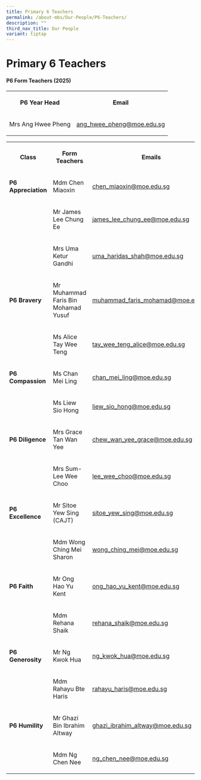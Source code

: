 ```yaml
---
title: Primary 6 Teachers
permalink: /about-mbs/Our-People/P6-Teachers/
description: ""
third_nav_title: Our People
variant: tiptap
---
```

<h1><strong>Primary 6 Teachers</strong></h1>
<h4><strong>P6 Form Teachers (2025)</strong></h4>
<table style="minWidth: 50px">
<colgroup>
<col>
<col>
</colgroup>
<tbody>
<tr>
<th rowspan="1" colspan="1">
<p>P6 Year Head</p>
</th>
<th rowspan="1" colspan="1">
<p>Email</p>
</th>
</tr>
<tr>
<td rowspan="1" colspan="1">
<p>Mrs Ang Hwee Pheng</p>
</td>
<td rowspan="1" colspan="1">
<p><a href="mailto:ang_hwee_pheng@moe.edu.sg" rel="noopener noreferrer nofollow" target="_blank">ang_hwee_pheng@moe.edu.sg</a>
</p>
</td>
</tr>
</tbody>
</table>
<table style="minWidth: 75px">
<colgroup>
<col>
<col>
<col>
</colgroup>
<tbody>
<tr>
<th rowspan="1" colspan="1">
<p>Class</p>
</th>
<th rowspan="1" colspan="1">
<p>Form Teachers</p>
</th>
<th rowspan="1" colspan="1">
<p>Emails</p>
</th>
</tr>
<tr>
<td rowspan="1" colspan="1">
<p><strong>P6 Appreciation</strong>
</p>
</td>
<td rowspan="1" colspan="1">
<p>Mdm Chen Miaoxin</p>
</td>
<td rowspan="1" colspan="1">
<p><a href="mailto:chen_miaoxin@moe.edu.sg" rel="noopener noreferrer nofollow" target="_blank">chen_miaoxin@moe.edu.sg</a>
</p>
</td>
</tr>
<tr>
<td rowspan="1" colspan="1">
<p></p>
</td>
<td rowspan="1" colspan="1">
<p>Mr James Lee Chung Ee</p>
</td>
<td rowspan="1" colspan="1">
<p><a href="mailto:james_lee_chung_ee@moe.edu.sg" rel="noopener noreferrer nofollow" target="_blank">james_lee_chung_ee@moe.edu.sg</a>
</p>
</td>
</tr>
<tr>
<td rowspan="1" colspan="1">
<p></p>
</td>
<td rowspan="1" colspan="1">
<p>Mrs Uma Ketur Gandhi</p>
</td>
<td rowspan="1" colspan="1">
<p><a href="mailto:uma_haridas_shah@moe.edu.sg" rel="noopener noreferrer nofollow" target="_blank">uma_haridas_shah@moe.edu.sg</a>
</p>
</td>
</tr>
<tr>
<td rowspan="1" colspan="1">
<p><strong>P6 Bravery</strong>
</p>
</td>
<td rowspan="1" colspan="1">
<p>Mr Muhammad Faris Bin Mohamad Yusuf</p>
</td>
<td rowspan="1" colspan="1">
<p><a href="mailto:muhammad_faris_mohamad@moe.edu.sg" rel="noopener noreferrer nofollow" target="_blank">muhammad_faris_mohamad@moe.edu.sg</a>
</p>
</td>
</tr>
<tr>
<td rowspan="1" colspan="1">
<p></p>
</td>
<td rowspan="1" colspan="1">
<p>Ms Alice Tay Wee Teng</p>
</td>
<td rowspan="1" colspan="1">
<p><a href="mailto:tay_wee_teng_alice@moe.edu.sg" rel="noopener noreferrer nofollow" target="_blank">tay_wee_teng_alice@moe.edu.sg</a>
</p>
</td>
</tr>
<tr>
<td rowspan="1" colspan="1">
<p><strong>P6 Compassion</strong>
</p>
</td>
<td rowspan="1" colspan="1">
<p>Ms Chan Mei Ling</p>
</td>
<td rowspan="1" colspan="1">
<p><a href="mailto:chan_mei_ling@moe.edu.sg" rel="noopener noreferrer nofollow" target="_blank">chan_mei_ling@moe.edu.sg</a>
</p>
</td>
</tr>
<tr>
<td rowspan="1" colspan="1">
<p></p>
</td>
<td rowspan="1" colspan="1">
<p>Ms Liew Sio Hong</p>
</td>
<td rowspan="1" colspan="1">
<p><a href="mailto:liew_sio_hong@moe.edu.sg" rel="noopener noreferrer nofollow" target="_blank">liew_sio_hong@moe.edu.sg</a>
</p>
</td>
</tr>
<tr>
<td rowspan="1" colspan="1">
<p><strong>P6 Diligence</strong>
</p>
</td>
<td rowspan="1" colspan="1">
<p>Mrs Grace Tan Wan Yee</p>
</td>
<td rowspan="1" colspan="1">
<p><a href="mailto:chew_wan_yee_grace@moe.edu.sg" rel="noopener noreferrer nofollow" target="_blank">chew_wan_yee_grace@moe.edu.sg</a>
</p>
</td>
</tr>
<tr>
<td rowspan="1" colspan="1">
<p></p>
</td>
<td rowspan="1" colspan="1">
<p>Mrs Sum-Lee Wee Choo</p>
</td>
<td rowspan="1" colspan="1">
<p><a href="mailto:lee_wee_choo@moe.edu.sg" rel="noopener noreferrer nofollow" target="_blank">lee_wee_choo@moe.edu.sg</a>
</p>
</td>
</tr>
<tr>
<td rowspan="1" colspan="1">
<p><strong>P6 Excellence</strong>
</p>
</td>
<td rowspan="1" colspan="1">
<p>Mr Sitoe Yew Sing (CAJT)</p>
</td>
<td rowspan="1" colspan="1">
<p><a href="mailto:sitoe_yew_sing@moe.edu.sg" rel="noopener noreferrer nofollow" target="_blank">sitoe_yew_sing@moe.edu.sg</a>
</p>
</td>
</tr>
<tr>
<td rowspan="1" colspan="1">
<p></p>
</td>
<td rowspan="1" colspan="1">
<p>Mdm Wong Ching Mei Sharon</p>
</td>
<td rowspan="1" colspan="1">
<p><a href="mailto:wong_ching_mei@moe.edu.sg" rel="noopener noreferrer nofollow" target="_blank">wong_ching_mei@moe.edu.sg</a>
</p>
</td>
</tr>
<tr>
<td rowspan="1" colspan="1">
<p><strong>P6 Faith</strong>
</p>
</td>
<td rowspan="1" colspan="1">
<p>Mr Ong Hao Yu Kent</p>
</td>
<td rowspan="1" colspan="1">
<p><a href="mailto:ong_hao_yu_kent@moe.edu.sg" rel="noopener noreferrer nofollow" target="_blank">ong_hao_yu_kent@moe.edu.sg</a>
</p>
</td>
</tr>
<tr>
<td rowspan="1" colspan="1">
<p></p>
</td>
<td rowspan="1" colspan="1">
<p>Mdm Rehana Shaik</p>
</td>
<td rowspan="1" colspan="1">
<p><a href="mailto:rehana_shaik@moe.edu.sg" rel="noopener noreferrer nofollow" target="_blank">rehana_shaik@moe.edu.sg</a>
</p>
</td>
</tr>
<tr>
<td rowspan="1" colspan="1">
<p><strong>P6 Generosity</strong>
</p>
</td>
<td rowspan="1" colspan="1">
<p>Mr Ng Kwok Hua</p>
</td>
<td rowspan="1" colspan="1">
<p><a href="mailto:ng_kwok_hua@moe.edu.sg" rel="noopener noreferrer nofollow" target="_blank">ng_kwok_hua@moe.edu.sg</a>
</p>
</td>
</tr>
<tr>
<td rowspan="1" colspan="1">
<p></p>
</td>
<td rowspan="1" colspan="1">
<p>Mdm Rahayu Bte Haris</p>
</td>
<td rowspan="1" colspan="1">
<p><a href="mailto:rahayu_haris@moe.edu.sg" rel="noopener noreferrer nofollow" target="_blank">rahayu_haris@moe.edu.sg</a>
</p>
</td>
</tr>
<tr>
<td rowspan="1" colspan="1">
<p><strong>P6 Humility</strong>
</p>
</td>
<td rowspan="1" colspan="1">
<p>Mr Ghazi Bin Ibrahim Altway</p>
</td>
<td rowspan="1" colspan="1">
<p><a href="mailto:ghazi_ibrahim_altway@moe.edu.sg" rel="noopener noreferrer nofollow" target="_blank">ghazi_ibrahim_altway@moe.edu.sg</a>
</p>
</td>
</tr>
<tr>
<td rowspan="1" colspan="1">
<p></p>
</td>
<td rowspan="1" colspan="1">
<p>Mdm Ng Chen Nee</p>
</td>
<td rowspan="1" colspan="1">
<p><a href="mailto:ng_chen_nee@moe.edu.sg" rel="noopener noreferrer nofollow" target="_blank">ng_chen_nee@moe.edu.sg</a>
</p>
</td>
</tr>
</tbody>
</table>
<p></p>
